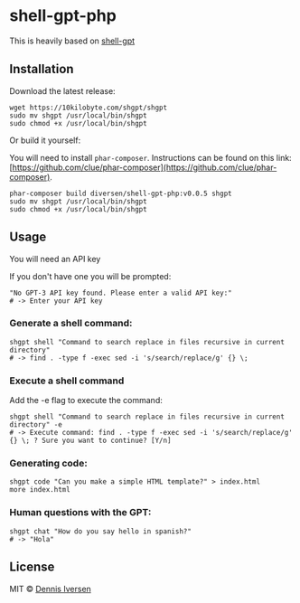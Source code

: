 # shell-gpt-php

This is heavily based on [shell-gpt](https://github.com/TheR1D/shell_gpt)

## Installation

Download the latest release:

    wget https://10kilobyte.com/shgpt/shgpt
    sudo mv shgpt /usr/local/bin/shgpt
    sudo chmod +x /usr/local/bin/shgpt

Or build it yourself:
    
You will need to install `phar-composer`. 
Instructions can be found on this link: 
[https://github.com/clue/phar-composer](https://github.com/clue/phar-composer).

    phar-composer build diversen/shell-gpt-php:v0.0.5 shgpt
    sudo mv shgpt /usr/local/bin/shgpt
    sudo chmod +x /usr/local/bin/shgpt

## Usage

You will need an API key

If you don't have one you will be prompted: 

    "No GPT-3 API key found. Please enter a valid API key:"
    # -> Enter your API key

### Generate a shell command: 

    shgpt shell "Command to search replace in files recursive in current directory"
    # -> find . -type f -exec sed -i 's/search/replace/g' {} \;

### Execute a shell command

Add the -e flag to execute the command:

    shgpt shell "Command to search replace in files recursive in current directory" -e
    # -> Execute command: find . -type f -exec sed -i 's/search/replace/g' {} \; ? Sure you want to continue? [Y/n]

### Generating code:

    shgpt code "Can you make a simple HTML template?" > index.html
    more index.html

### Human questions with the GPT:

    shgpt chat "How do you say hello in spanish?"
    # -> "Hola"

## License

MIT © [Dennis Iversen](https://github.com/diversen)
